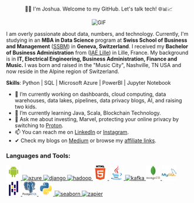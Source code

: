 <p align="center"> ✌🏽 I'm Joshua. Welcome to my GitHub. Let's talk tech! 🌐📊📈 
</p>

<p align="center"> 
  <img src="https://media1.giphy.com/media/v1.Y2lkPTc5MGI3NjExcWZvNjF6eDhqaXJhc3plZzAxOHV4bmxmOGw3bTM4N3l0dWFtdDR2aCZlcD12MV9pbnRlcm5hbF9naWZfYnlfaWQmY3Q9Zw/dWesBcTLavkZuG35MI/giphy.gif" alt="GIF">
</p>

I am overly passionate about data, numbers, and technology. Currently, I'm studying in an **MBA in Data Science** program at **Swiss School of Business and Management** ([SSBM](https://www.ssbm.ch/)) in **Geneva, Switzerland**. I received my **Bachelor of Business Administration** from ([IAE Lille](https://iaelille.fr/en/home/)) in Lille, France. My background is in **IT, Electrical Engineering, Business Administration, Finance and Music.** 
I was born and raised in the "Music City", Nashville, TN USA and now reside in the Alpine region of Switzerland.

**Skills**: Python | SQL | Microsoft Azure | PowerBI | Jupyter Notebook

- 🔭 I’m currently working on dashboards, cloud computing, data warehouses, data lakes, pipelines, data privacy blogs, AI, and raising two kids. 
- 🌱 I’m currently learning Java, Scala, Blockchain Technology.
- 💬 Ask me about investing, Marvel, protecting your online privacy by switching to [Proton](https://go.getproton.me/SHfq). 
- 📫 You can reach me on [LinkedIn](https://www.linkedin.com/in/mrnichols/) or [Instagram](https://www.instagram.com/nichols.tech/).
- ✔ Check my blogs on [Medium](https://medium.com/@nichols.tech) or browse my [affiliate links](https://linktr.ee/mrnichols).

<h3 align="left">Languages and Tools:</h3>
<p align="left"> <a href="https://developer.android.com" target="_blank" rel="noreferrer"> <img src="https://raw.githubusercontent.com/devicons/devicon/master/icons/android/android-original-wordmark.svg" alt="android" width="40" height="40"/> </a> <a href="https://azure.microsoft.com/en-in/" target="_blank" rel="noreferrer"> <img src="https://www.vectorlogo.zone/logos/microsoft_azure/microsoft_azure-icon.svg" alt="azure" width="40" height="40"/> </a> <a href="https://www.djangoproject.com/" target="_blank" rel="noreferrer"> <img src="https://cdn.worldvectorlogo.com/logos/django.svg" alt="django" width="40" height="40"/> </a> <a href="https://hadoop.apache.org/" target="_blank" rel="noreferrer"> <img src="https://www.vectorlogo.zone/logos/apache_hadoop/apache_hadoop-icon.svg" alt="hadoop" width="40" height="40"/> </a> <a href="https://www.w3.org/html/" target="_blank" rel="noreferrer"> <img src="https://raw.githubusercontent.com/devicons/devicon/master/icons/html5/html5-original-wordmark.svg" alt="html5" width="40" height="40"/> </a> <a href="https://www.java.com" target="_blank" rel="noreferrer"> <img src="https://raw.githubusercontent.com/devicons/devicon/master/icons/java/java-original.svg" alt="java" width="40" height="40"/> </a> <a href="https://kafka.apache.org/" target="_blank" rel="noreferrer"> <img src="https://www.vectorlogo.zone/logos/apache_kafka/apache_kafka-icon.svg" alt="kafka" width="40" height="40"/> </a> <a href="https://www.mongodb.com/" target="_blank" rel="noreferrer"> <img src="https://raw.githubusercontent.com/devicons/devicon/master/icons/mongodb/mongodb-original-wordmark.svg" alt="mongodb" width="40" height="40"/> </a> <a href="https://www.mysql.com/" target="_blank" rel="noreferrer"> <img src="https://raw.githubusercontent.com/devicons/devicon/master/icons/mysql/mysql-original-wordmark.svg" alt="mysql" width="40" height="40"/> </a> <a href="https://pandas.pydata.org/" target="_blank" rel="noreferrer"> <img src="https://raw.githubusercontent.com/devicons/devicon/2ae2a900d2f041da66e950e4d48052658d850630/icons/pandas/pandas-original.svg" alt="pandas" width="40" height="40"/> </a> <a href="https://www.postgresql.org" target="_blank" rel="noreferrer"> <img src="https://raw.githubusercontent.com/devicons/devicon/master/icons/postgresql/postgresql-original-wordmark.svg" alt="postgresql" width="40" height="40"/> </a> <a href="https://www.python.org" target="_blank" rel="noreferrer"> <img src="https://raw.githubusercontent.com/devicons/devicon/master/icons/python/python-original.svg" alt="python" width="40" height="40"/> </a> <a href="https://seaborn.pydata.org/" target="_blank" rel="noreferrer"> <img src="https://seaborn.pydata.org/_images/logo-mark-lightbg.svg" alt="seaborn" width="40" height="40"/> </a> <a href="https://zapier.com" target="_blank" rel="noreferrer"> <img src="https://www.vectorlogo.zone/logos/zapier/zapier-icon.svg" alt="zapier" width="40" height="40"/> </a> </p>
